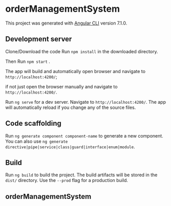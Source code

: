 # orderManagementSystem

This project was generated with [Angular CLI](https://github.com/angular/angular-cli) version 7.1.0.

## Development server

Clone/Download the code
Run `npm install` in the downloaded directory.

Then Run `npm start` .

The app will build and automatically open browser and navigate to `http://localhost:4200/`;

if not just open the browser manually and navigate to `http://localhost:4200/`.

Run `ng serve` for a dev server. Navigate to `http://localhost:4200/`. The app will automatically reload if you change any of the source files.

## Code scaffolding

Run `ng generate component component-name` to generate a new component. You can also use `ng generate directive|pipe|service|class|guard|interface|enum|module`.

## Build

Run `ng build` to build the project. The build artifacts will be stored in the `dist/` directory. Use the `--prod` flag for a production build.


## orderManagementSystem 
